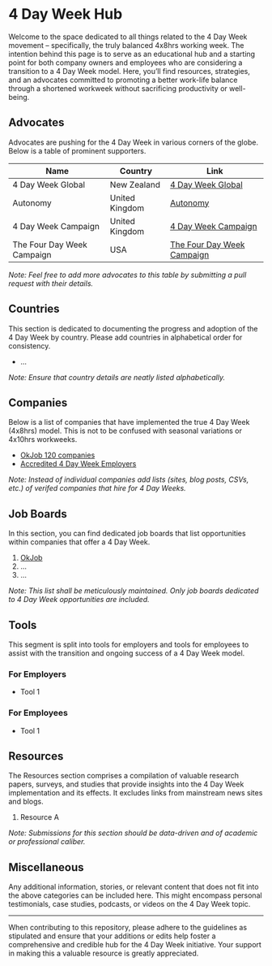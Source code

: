 # 4 Day Week Hub

Welcome to the space dedicated to all things related to the 4 Day Week movement – specifically, the truly balanced 4x8hrs working week. The intention behind this page is to serve as an educational hub and a starting point for both company owners and employees who are considering a transition to a 4 Day Week model. Here, you’ll find resources, strategies, and an advocates committed to promoting a better work-life balance through a shortened workweek without sacrificing productivity or well-being.

## Advocates

Advocates are pushing for the 4 Day Week in various corners of the globe. Below is a table of prominent supporters.

| Name              | Country       | Link                                 |
|-------------------|---------------|--------------------------------------|
| 4 Day Week Global        | New Zealand     | [4 Day Week Global](https://www.4dayweek.com/)                            |
| Autonomy        | United Kingdom     | [Autonomy](https://autonomy.work/)                            |
| 4 Day Week Campaign        | United Kingdom     | [4 Day Week Campaign](https://www.4dayweek.co.uk/)                            |
| The Four Day Week Campaign               | USA           | [The Four Day Week Campaign](https://workfour.org/)                                  |

*Note: Feel free to add more advocates to this table by submitting a pull request with their details.*

## Countries

This section is dedicated to documenting the progress and adoption of the 4 Day Week by country. Please add countries in alphabetical order for consistency.

- ...

*Note: Ensure that country details are neatly listed alphabetically.*

## Companies

Below is a list of companies that have implemented the true 4 Day Week (4x8hrs) model. This is not to be confused with seasonal variations or 4x10hrs workweeks.

- [OkJob 120 companies](https://www.okjob.io/companies)
- [Accredited 4 Day Week Employers](https://www.4dayweek.co.uk/employers)

*Note: Instead of individual companies add lists (sites, blog posts, CSVs, etc.) of verifed companies that hire for 4 Day Weeks.*

## Job Boards

In this section, you can find dedicated job boards that list opportunities within companies that offer a 4 Day Week.

1. [OkJob](https://www.okjob.io/jobs)
2. ...
3. ...

*Note: This list shall be meticulously maintained. Only job boards dedicated to 4 Day Week opportunities are included.*

## Tools

This segment is split into tools for employers and tools for employees to assist with the transition and ongoing success of a 4 Day Week model.

### For Employers

- Tool 1

### For Employees

- Tool 1

## Resources

The Resources section comprises a compilation of valuable research papers, surveys, and studies that provide insights into the 4 Day Week implementation and its effects. It excludes links from mainstream news sites and blogs.

1. Resource A

*Note: Submissions for this section should be data-driven and of academic or professional caliber.*

## Miscellaneous

Any additional information, stories, or relevant content that does not fit into the above categories can be included here. This might encompass personal testimonials, case studies, podcasts, or videos on the 4 Day Week topic.

---

When contributing to this repository, please adhere to the guidelines as stipulated and ensure that your additions or edits help foster a comprehensive and credible hub for the 4 Day Week initiative. Your support in making this a valuable resource is greatly appreciated.

